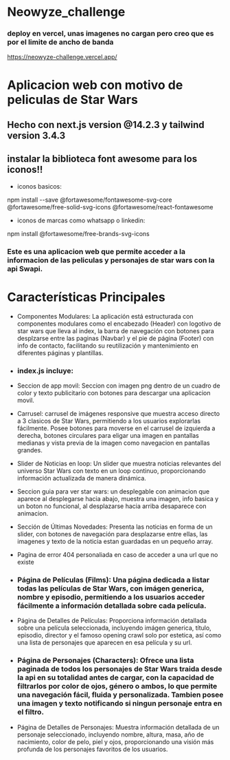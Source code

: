 # Neowyze_challenge

### deploy en vercel, unas imagenes no cargan pero creo que es por el limite de ancho de banda

https://neowyze-challenge.vercel.app/

# Aplicacion web con motivo de peliculas de Star Wars
## Hecho con next.js version @14.2.3 y tailwind version 3.4.3

## instalar la biblioteca font awesome para los iconos!!

- iconos basicos:

npm install --save @fortawesome/fontawesome-svg-core @fortawesome/free-solid-svg-icons @fortawesome/react-fontawesome  
- iconos de marcas como whatsapp o linkedin: 

npm install @fortawesome/free-brands-svg-icons

### Este es una aplicacion web que permite acceder a la informacion de las peliculas y personajes de star wars con la api Swapi.

# Características Principales

- Componentes Modulares: La aplicación está estructurada con componentes modulares como el encabezado (Header) con logotivo de star wars que lleva al index, la barra de navegación con botones para desplzarse entre las paginas (Navbar) y el pie de página (Footer) con info de contacto, facilitando su reutilización y mantenimiento en diferentes páginas y plantillas.

- ### index.js incluye:

- Seccion de app movil: Seccion con imagen png dentro de un cuadro de color y texto publicitario con botones para descargar una aplicacion movil.

- Carrusel: carrusel de imágenes responsive que muestra acceso directo a 3 clasicos de Star Wars, permitiendo a los usuarios explorarlas fácilmente.
Posee botones para moverse en el carrusel de izquierda a derecha, botones circulares para eligar una imagen en pantallas medianas y vista previa de la imagen como navegacion en pantallas grandes.

- Slider de Noticias en loop: Un slider que muestra noticias relevantes del universo Star Wars con texto en un loop continuo, proporcionando información actualizada de manera dinámica.

- Seccion guia para ver star wars: un desplegable con animacion que aparece al desplegarse hacia abajo, muestra una imagen, info basica y un boton no funcional, al desplazarse hacia arriba desaparece con animacion.

- Sección de Últimas Novedades: Presenta las noticias en forma de un slider, con botones de navegación para desplazarse entre ellas, las imagenes y texto de la noticia estan guardadas en un pequeño array.

- Pagina de error 404 personaliada en caso de acceder a una url que no existe 

- ### Página de Películas (Films): Una página dedicada a listar todas las películas de Star Wars, con imágen generica, nombre y episodio, permitiendo a los usuarios acceder fácilmente a información detallada sobre cada película.

- Página de Detalles de Películas: Proporciona información detallada sobre una película seleccionada, incluyendo imágen generica, título, episodio, director y el famoso opening crawl solo por estetica, así como una lista de personajes que aparecen en esa película y su url.

- ### Página de Personajes (Characters): Ofrece una lista paginada de todos los personajes de Star Wars traida desde la api en su totalidad antes de cargar, con la capacidad de filtrarlos por color de ojos, género o ambos, lo que permite una navegación fácil, fluida y personalizada. Tambien posee una imagen y texto notificando si ningun personaje entra en el filtro.

- Página de Detalles de Personajes: Muestra información detallada de un personaje seleccionado, incluyendo nombre, altura, masa, año de nacimiento, color de pelo, piel y ojos, proporcionando una visión más profunda de los personajes favoritos de los usuarios.


 